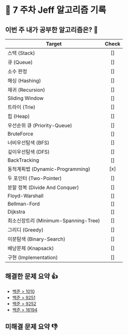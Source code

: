 # 📝 7 주차 Jeff 알고리즘 기록 

## 이번 주 내가 공부한 알고리즘은? 🎯

<!--
- 도전 항목은 여러개 선택해도 좋습니다.! (되도록 한가지 권장.!)
- 선택한 항목 Check 란을 [x] 로 바꿔주세요.
- 다음 사이트에서 해당 주제에 대한 문제를 바로 찾을 수 있습니다.
    - https://www.acmicpc.net/problem/tags
 -->

Target                          | Check |
-----------------------------| :----: |
스택 (Stack)                  |  []   |
큐 (Queue)                   |  []   |
소수 판정                      |  []   |
해싱 (Hashing)                |  []   |
재귀 	(Recursion)             |  []   |
Sliding Window               |  []   |
트라이 (Trie)                  |  []   |
힙 (Heap)                     |  []   |
우선순위 큐 (Priority-Queue)    |  []   |
BruteForce                   |  []   |
너비우선탐색 (BFS)               |  []   |
깊이우선탐색 (DFS)               |  []   |
BackTracking                  |  []   |
동적계획법 (Dynamic-Programming) |  [x]   |
두 포인터 (Two-Pointer)         |  []   |
분할 정복 (Divide And Conquer)  |  []   |
Floyd-Warshall                |  []   |
Bellman-Ford                  |  []   |
Dijkstra                      |  []   |
최소신장트리 (Minimum-Spanning-Tree)       |  []   |
그리디 (Greedy)                          |  []   |
이분탐색 (Binary-Search)                  |  []   |
배낭문제 (Knapsack)                       |  []   |
구현 (Implementation)                    |  []   |

## 해결한 문제 요약 👍
<!--
다음과 같이 작성해주세요.!!

ex)
  - [문제이름](문제링크)
  - [문제이름](문제링크)
  - [문제이름](문제링크)
 -->
 - [백준 > 1010](https://www.acmicpc.net/problem/1010)
 - [백준 > 9251](https://www.acmicpc.net/problem/9251)
 - [백준 > 9252](https://www.acmicpc.net/problem/9252)
 - [백준 > 16194](https://www.acmicpc.net/problem/16194)

## 미해결 문제 요약 👎
<!--
다음과 같이 작성해주세요.!!

ex)
  - [문제이름](문제링크)
  - [문제이름](문제링크)
  - [문제이름](문제링크)
 -->
